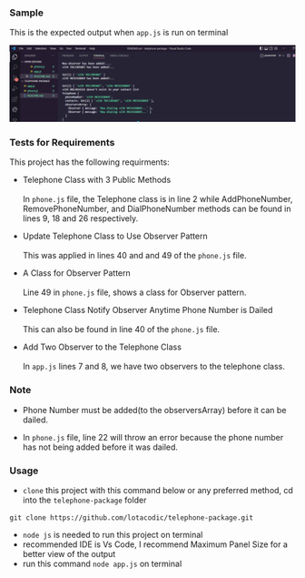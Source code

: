 ### Sample
This is the expected output when `app.js` is run on terminal

  <img src="image\Screenshot (386).png">


### Tests for Requirements

This project has the following requirments:

- Telephone Class with 3 Public Methods <br/><br/>
In `phone.js` file, the Telephone class is in line 2 while AddPhoneNumber, RemovePhoneNumber, and DialPhoneNumber methods can be found in lines 9, 18 and 26 respectively.


- Update Telephone Class to Use Observer Pattern <br/><br/>
This was applied in lines 40 and and 49 of the `phone.js` file.


- A Class for Observer Pattern <br><br/>
Line 49 in `phone.js` file, shows a class for Observer pattern.


- Telephone Class Notify Observer Anytime Phone Number is Dailed <br/><br/>
This can also be found in line 40 of the `phone.js` file.


- Add Two Observer to the Telephone Class <br/><br/>
In `app.js` lines 7 and 8, we have two observers to the telephone class.


### Note
- Phone Number must be added(to the observersArray) before it can be dailed.

- In `phone.js` file, line 22 will throw an error because the phone number has not being added before it was dailed.


### Usage
- `clone` this project with this command below or any preferred method, cd into the `telephone-package` folder
```
git clone https://github.com/lotacodic/telephone-package.git
```
- `node js` is needed to run this project on terminal 
- recommended IDE is Vs Code, I recommend Maximum Panel Size for a better view of the output
- run this command `node app.js` on terminal 
